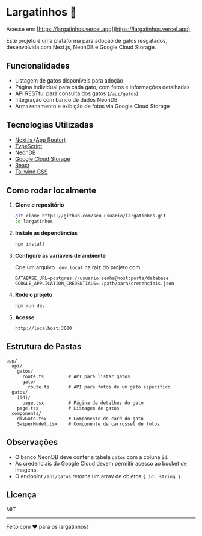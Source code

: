 # Largatinhos 🐾

Acesse em: [https://largatinhos.vercel.app](https://largatinhos.vercel.app)

Este projeto é uma plataforma para adoção de gatos resgatados, desenvolvida com Next.js, NeonDB e Google Cloud Storage.

## Funcionalidades

- Listagem de gatos disponíveis para adoção
- Página individual para cada gato, com fotos e informações detalhadas
- API RESTful para consulta dos gatos (`/api/gatos`)
- Integração com banco de dados NeonDB
- Armazenamento e exibição de fotos via Google Cloud Storage

## Tecnologias Utilizadas

- [Next.js (App Router)](https://nextjs.org/)
- [TypeScript](https://www.typescriptlang.org/)
- [NeonDB](https://neon.tech/)
- [Google Cloud Storage](https://cloud.google.com/storage)
- [React](https://react.dev/)
- [Tailwind CSS](https://tailwindcss.com/)

## Como rodar localmente

1. **Clone o repositório**
   ```sh
   git clone https://github.com/seu-usuario/largatinhos.git
   cd largatinhos
   ```

2. **Instale as dependências**
   ```sh
   npm install
   ```

3. **Configure as variáveis de ambiente**

   Crie um arquivo `.env.local` na raiz do projeto com:
   ```
   DATABASE_URL=postgres://usuario:senha@host:porta/database
   GOOGLE_APPLICATION_CREDENTIALS=./path/para/credenciais.json
   ```

4. **Rode o projeto**
   ```sh
   npm run dev
   ```

5. **Acesse**
   ```
   http://localhost:3000
   ```

## Estrutura de Pastas

```
app/
  api/
    gatos/
      route.ts         # API para listar gatos
      gato/
        route.ts       # API para fotos de um gato específico
  gatos/
    [id]/
      page.tsx         # Página de detalhes do gato
    page.tsx           # Listagem de gatos
  components/
    divGato.tsx        # Componente de card do gato
    SwiperModel.tsx    # Componente de carrossel de fotos
```

## Observações

- O banco NeonDB deve conter a tabela `gatos` com a coluna `id`.
- As credenciais do Google Cloud devem permitir acesso ao bucket de imagens.
- O endpoint `/api/gatos` retorna um array de objetos `{ id: string }`.

## Licença

MIT

---
Feito com ❤️ para os largatinhos!
